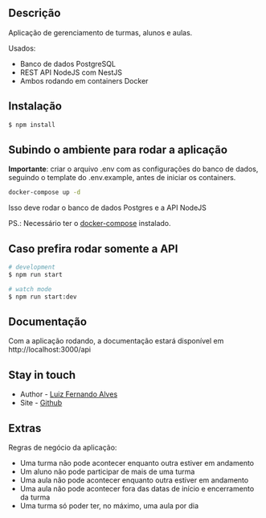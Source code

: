 
## Descrição

Aplicação de gerenciamento de turmas, alunos e aulas.

Usados: 
- Banco de dados PostgreSQL
- REST API NodeJS com NestJS
- Ambos rodando em containers Docker

## Instalação

```bash
$ npm install
```

## Subindo o ambiente para rodar a aplicação

**Importante**: criar o arquivo .env com as configurações do banco de dados, seguindo o template do .env.example, antes de iniciar os containers.

```bash
docker-compose up -d
```
Isso deve rodar o banco de dados Postgres e a API NodeJS

PS.: Necessário ter o [docker-compose](https://docs.docker.com/compose/) instalado.

## Caso prefira rodar somente a API

```bash
# development
$ npm run start

# watch mode
$ npm run start:dev
```

## Documentação

Com a aplicação rodando, a documentação estará disponível em http://localhost:3000/api

## Stay in touch

- Author - [Luiz Fernando Alves](https://linkedin.com/in/lfalves)
- Site - [Github](https://github.com/lfernandosalves)

## Extras

Regras de negócio da aplicação:

- Uma turma não pode acontecer enquanto outra estiver em andamento
- Um aluno não pode participar de mais de uma turma
- Uma aula não pode acontecer enquanto outra estiver em andamento 
- Uma aula não pode acontecer fora das datas de início e encerramento da turma
- Uma turma só poder ter, no máximo, uma aula por dia
